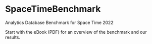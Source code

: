 # SpaceTimeBenchmark
Analytics Database Benchmark for Space Time 2022

Start with the eBook (PDF) for an overview of the benchmark and our results.


